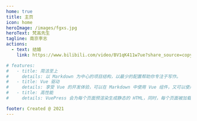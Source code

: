 ```yaml
---
home: true
title: 主页
icon: home
heroImage: /images/fgxs.jpg
heroText: 梵高先生
tagline: 南京李志
actions:
  - text: 结婚
    link: https://www.bilibili.com/video/BV1qK411w7ue?share_source=copy_web

# features:
#   - title: 简洁至上
#     details: 以 Markdown 为中心的项目结构，以最少的配置帮助你专注于写作。
#   - title: Vue 驱动
#     details: 享受 Vue 的开发体验，可以在 Markdown 中使用 Vue 组件，又可以使用 Vue 来开发自定义主题。
#   - title: 高性能
#     details: VuePress 会为每个页面预渲染生成静态的 HTML，同时，每个页面被加载的时候，将作为 SPA 运行。

footer: Created @ 2021
---
```

